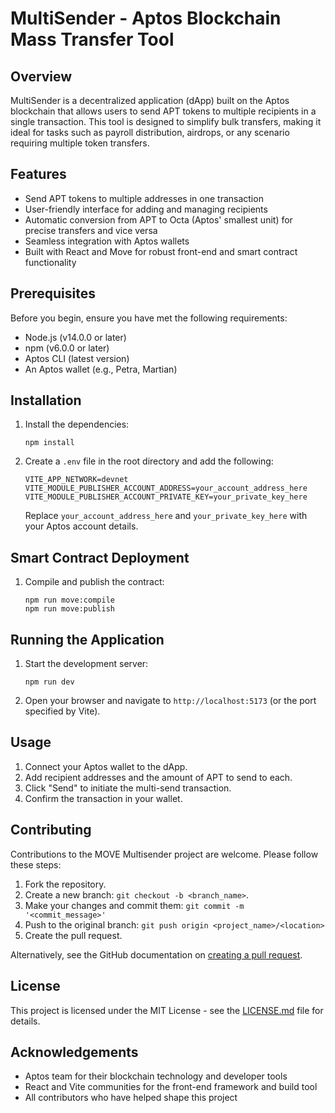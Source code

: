 # MultiSender - Aptos Blockchain Mass Transfer Tool

## Overview

MultiSender is a decentralized application (dApp) built on the Aptos blockchain that allows users to send APT tokens to multiple recipients in a single transaction. This tool is designed to simplify bulk transfers, making it ideal for tasks such as payroll distribution, airdrops, or any scenario requiring multiple token transfers.

## Features

- Send APT tokens to multiple addresses in one transaction
- User-friendly interface for adding and managing recipients
- Automatic conversion from APT to Octa (Aptos' smallest unit) for precise transfers and vice versa
- Seamless integration with Aptos wallets
- Built with React and Move for robust front-end and smart contract functionality

## Prerequisites

Before you begin, ensure you have met the following requirements:

- Node.js (v14.0.0 or later)
- npm (v6.0.0 or later)
- Aptos CLI (latest version)
- An Aptos wallet (e.g., Petra, Martian)

## Installation

1. Install the dependencies:

   ```
   npm install
   ```

2. Create a `.env` file in the root directory and add the following:
   ```
   VITE_APP_NETWORK=devnet
   VITE_MODULE_PUBLISHER_ACCOUNT_ADDRESS=your_account_address_here
   VITE_MODULE_PUBLISHER_ACCOUNT_PRIVATE_KEY=your_private_key_here
   ```
   Replace `your_account_address_here` and `your_private_key_here` with your Aptos account details.

## Smart Contract Deployment

1. Compile and publish the contract:
   ```
   npm run move:compile
   npm run move:publish
   ```

## Running the Application

1. Start the development server:

   ```
   npm run dev
   ```

2. Open your browser and navigate to `http://localhost:5173` (or the port specified by Vite).

## Usage

1. Connect your Aptos wallet to the dApp.
2. Add recipient addresses and the amount of APT to send to each.
3. Click "Send" to initiate the multi-send transaction.
4. Confirm the transaction in your wallet.

## Contributing

Contributions to the MOVE Multisender project are welcome. Please follow these steps:

1. Fork the repository.
2. Create a new branch: `git checkout -b <branch_name>`.
3. Make your changes and commit them: `git commit -m '<commit_message>'`
4. Push to the original branch: `git push origin <project_name>/<location>`
5. Create the pull request.

Alternatively, see the GitHub documentation on [creating a pull request](https://help.github.com/articles/creating-a-pull-request/).

## License

This project is licensed under the MIT License - see the [LICENSE.md](LICENSE.md) file for details.

## Acknowledgements

- Aptos team for their blockchain technology and developer tools
- React and Vite communities for the front-end framework and build tool
- All contributors who have helped shape this project
